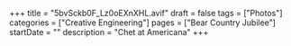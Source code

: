 +++
title = "5bvSckb0F_Lz0oEXnXHL.avif"
draft = false
tags = ["Photos"]
categories = ["Creative Engineering"]
pages = ["Bear Country Jubilee"]
startDate = ""
description = "Chet at Americana"
+++
